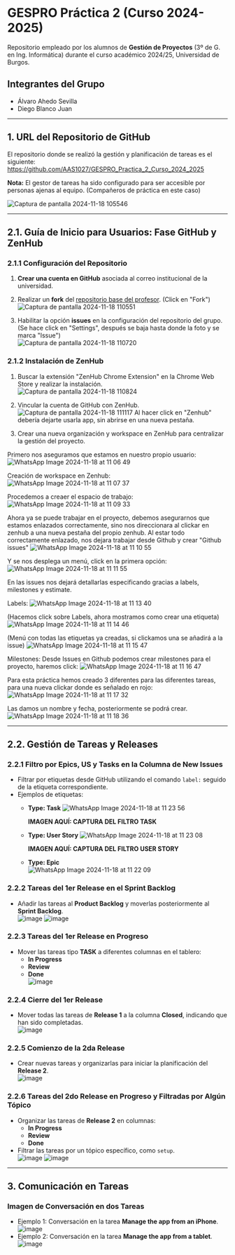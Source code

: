 # GESPRO Práctica 2 (Curso 2024-2025)

Repositorio empleado por los alumnos de **Gestión de Proyectos** (3º de G. en Ing. Informática) durante el curso académico 2024/25, Universidad de Burgos.

## Integrantes del Grupo
- Álvaro Ahedo Sevilla
- Diego Blanco Juan

---

## 1. URL del Repositorio de GitHub
El repositorio donde se realizó la gestión y planificación de tareas es el siguiente:  
https://github.com/AAS1027/GESPRO_Practica_2_Curso_2024_2025

**Nota:** El gestor de tareas ha sido configurado para ser accesible por personas ajenas al equipo. (Compañeros de práctica en este caso)

![Captura de pantalla 2024-11-18 105546](https://github.com/user-attachments/assets/cd869fc7-6e0e-4d23-9704-805e55b74405)

---

## 2.1. Guía de Inicio para Usuarios: Fase GitHub y ZenHub


### 2.1.1 Configuración del Repositorio
1. **Crear una cuenta en GitHub** asociada al correo institucional de la universidad.
2. Realizar un **fork** del [repositorio base del profesor](https://github.com/miguelbl-ubu/GESPRO_Practica_2_Curso_2024_2025).  (Click en "Fork")
![Captura de pantalla 2024-11-18 110551](https://github.com/user-attachments/assets/2c2e0a0a-67c4-4287-b6d6-be2f0532310f)
   
3. Habilitar la opción **issues** en la configuración del repositorio del grupo.
   (Se hace click en "Settings", después se baja hasta donde la foto y se marca "Issue")  
![Captura de pantalla 2024-11-18 110720](https://github.com/user-attachments/assets/e7316904-431c-4eab-98ce-42c4f9b18d30)

### 2.1.2 Instalación de ZenHub
1. Buscar la extensión "ZenHub Chrome Extension" en la Chrome Web Store y realizar la instalación.  
![Captura de pantalla 2024-11-18 110824](https://github.com/user-attachments/assets/f18256df-5417-45b1-bf16-73f74501aa24)


2. Vincular la cuenta de GitHub con ZenHub.
![Captura de pantalla 2024-11-18 111117](https://github.com/user-attachments/assets/f001c07b-ab8d-4696-ae94-25f16c298ec4)
Al hacer click en "Zenhub" debería dejarte usarla app, sin abrirse en una nueva pestaña.


3. Crear una nueva organización y workspace en ZenHub para centralizar la gestión del proyecto.

Primero nos aseguramos que estamos en nuestro propio usuario: 
![WhatsApp Image 2024-11-18 at 11 06 49](https://github.com/user-attachments/assets/04927f70-2ee8-47a2-8812-b7f482ea5034)

Creación de workspace en Zenhub:
![WhatsApp Image 2024-11-18 at 11 07 37](https://github.com/user-attachments/assets/23ef0f1e-4416-4955-91f9-16c719936a58)

Procedemos a creaer el espacio de trabajo: 
![WhatsApp Image 2024-11-18 at 11 09 33](https://github.com/user-attachments/assets/40f12c1d-5b28-4670-8bd7-9c3236bd9379)

Ahora ya se puede trabajar en el proyecto, debemos asegurarnos que estamos enlazados correctamente, sino nos direccionara al clickar en zenhub a una nueva pestaña del propio zenhub. Al estar todo correctamente enlazado, nos dejara trabajar desde Github y crear "Github issues"
![WhatsApp Image 2024-11-18 at 11 10 55](https://github.com/user-attachments/assets/1b58a10c-deb6-415d-8d2a-c4a57ee456b0)

Y se nos desplega un menú, click en la primera opción:
![WhatsApp Image 2024-11-18 at 11 11 55](https://github.com/user-attachments/assets/d3354632-0859-4b88-9e21-713f8d7315c4)

En las issues nos dejará detallarlas especificando gracias a labels, milestones y estimate.

Labels:
![WhatsApp Image 2024-11-18 at 11 13 40](https://github.com/user-attachments/assets/cb90f146-5be8-4385-aa50-7e1e185ce13b)

(Hacemos click sobre Labels, ahora mostramos como crear una etiqueta)
![WhatsApp Image 2024-11-18 at 11 14 46](https://github.com/user-attachments/assets/59f028eb-7948-41c5-ba52-0ec7e4df6f61)

(Menú con todas las etiquetas ya creadas, si clickamos una se añadirá a la issue)
![WhatsApp Image 2024-11-18 at 11 15 47](https://github.com/user-attachments/assets/9fdf1371-f19c-4a05-8802-66aa30382c5d)

Milestones:
Desde Issues en Github podemos crear milestones para el proyecto, haremos click:
![WhatsApp Image 2024-11-18 at 11 16 47](https://github.com/user-attachments/assets/7e7f0469-fe3e-4588-8851-0a4a71748987)

Para esta práctica hemos creado 3 diferentes para las diferentes tareas, para una nueva clickar donde es señalado en rojo:
![WhatsApp Image 2024-11-18 at 11 17 32](https://github.com/user-attachments/assets/734d33a8-95b0-4d85-b9cd-d3469f8580c5)

Las damos un nombre y fecha, posteriormente se podrá crear.
![WhatsApp Image 2024-11-18 at 11 18 36](https://github.com/user-attachments/assets/f6b73034-6c2d-4192-848c-990eede8fd45)




---

## 2.2. Gestión de Tareas y Releases

### 2.2.1 Filtro por Epics, US y Tasks en la Columna de New Issues 
- Filtrar por etiquetas desde GitHub utilizando el comando `label:` seguido de la etiqueta correspondiente.
- Ejemplos de etiquetas:
  - **Type: Task**
![WhatsApp Image 2024-11-18 at 11 23 56](https://github.com/user-attachments/assets/49a9285a-0797-4407-9753-420c07461487)


    **IMAGEN AQUÍ: CAPTURA DEL FILTRO TASK**
  - **Type: User Story**
    ![WhatsApp Image 2024-11-18 at 11 23 08](https://github.com/user-attachments/assets/c3458995-9bf5-45c9-9e80-a3d1cdbfafaf)

    **IMAGEN AQUÍ: CAPTURA DEL FILTRO USER STORY**
  - **Type: Epic**    
![WhatsApp Image 2024-11-18 at 11 22 09](https://github.com/user-attachments/assets/9e2dd25b-7759-46b9-a278-0efc4f0a09db)


### 2.2.2 Tareas del 1er Release en el Sprint Backlog 
- Añadir las tareas al **Product Backlog** y moverlas posteriormente al **Sprint Backlog**.  
![image](https://github.com/user-attachments/assets/3d57edd0-847a-4844-b207-51547f620daa)
![image](https://github.com/user-attachments/assets/9dc932fd-89a3-4179-954f-4f496b7d5098)


### 2.2.3 Tareas del 1er Release en Progreso 
- Mover las tareas tipo **TASK** a diferentes columnas en el tablero:
  - **In Progress**
  - **Review**
  - **Done**  
![image](https://github.com/user-attachments/assets/566b4773-0d77-4a36-92d3-aedbb3e466cd)

### 2.2.4 Cierre del 1er Release 
- Mover todas las tareas de **Release 1** a la columna **Closed**, indicando que han sido completadas.  
![image](https://github.com/user-attachments/assets/20ffce73-6d3e-498a-b1a3-2fc93ff197f3)

### 2.2.5 Comienzo de la 2da Release 
- Crear nuevas tareas y organizarlas para iniciar la planificación del **Release 2**.  
![image](https://github.com/user-attachments/assets/9ebeb253-8352-4630-aff3-5ac7f427f0c1)

### 2.2.6 Tareas del 2do Release en Progreso y Filtradas por Algún Tópico 
- Organizar las tareas de **Release 2** en columnas:  
  - **In Progress**
  - **Review**
  - **Done**
- Filtrar las tareas por un tópico específico, como `setup`.  
![image](https://github.com/user-attachments/assets/763e37f2-9dff-4ddc-ace1-6de54bb079ed)
![image](https://github.com/user-attachments/assets/961fbccb-0d45-40b9-85cc-3f09015df597)

---

## 3. Comunicación en Tareas

###  Imagen de Conversación en dos Tareas 
- Ejemplo 1: Conversación en la tarea **Manage the app from an iPhone**.  
![image](https://github.com/user-attachments/assets/199b8ed2-3416-4e2b-958c-2ed6a1fd68f4)
- Ejemplo 2: Conversación en la tarea **Manage the app from a tablet**.  
![image](https://github.com/user-attachments/assets/db39ef58-90db-4e02-83f6-937a4ad241d0)


